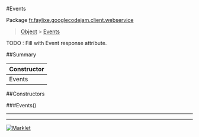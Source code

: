 #Events

Package [fr.faylixe.googlecodejam.client.webservice](README.md)<br>
> [Object](../../../../java/lang/Object.md) > [Events](Events.md)

TODO : Fill with Event response attribute.

##Summary

| Constructor |
|  ---  |
Events | ()


##Constructors

###Events()



---
---
[![Marklet](https://img.shields.io/badge/Generated%20by-Marklet-green.svg)](https://github.com/Faylixe/marklet)